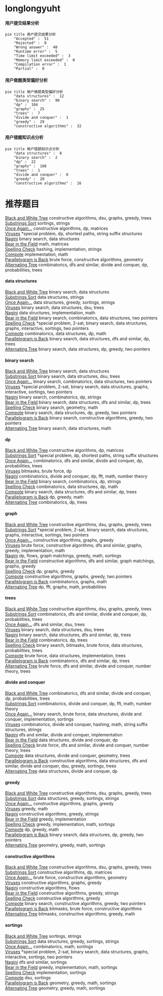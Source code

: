# longlongyuht
<!-- tabs:start -->
#### **用户提交结果分析**

```mermaid
pie title 用户提交结果分析
    "Accepted" :  51
    "Rejected" :  0
    "Wrong answer" :  40
    "Runtime error" :  5
    "Time limit exceeded" :  3
    "Memory limit exceeded" :  0
    "Compilation error" :  1
    "Partial" :  0
```
#### **用户做题类型偏好分析**

```mermaid
pie title 用户做题类型偏好分析
    "data structures" :  12
    "binary search" :  90
    "dp" :  104
    "graphs" :  25
    "trees" :  7
    "divide and conquer" :  1
    "greedy" :  29
    "constructive algorithms" :  32
```
#### **用户错题知识点分析**

```mermaid
pie title 用户错题知识点分析
    "data structures" :  8
    "binary search" :  2
    "dp" :  22
    "graphs" :  160
    "trees" :  1
    "divide and conquer" :  0
    "greedy" :  20
    "constructive algorithms" :  16
```
<!-- tabs:end -->
# 推荐题目
[Black and White Tree](http://codeforces.com/problemset/problem/260/D)		constructive algorithms,
                        dsu,
                        graphs,
                        greedy,
                        trees		  
[Substrings Sort](https://codeforces.com/contest/1489/problem/D)		sortings,
                        strings		  
[Once Again...](http://codeforces.com/problemset/problem/582/B)		constructive algorithms,
                        dp,
                        matrices		  
[Viruses](http://codeforces.com/problemset/problem/1387/C)		*special problem,
                        dp,
                        shortest paths,
                        string suffix structures		  
[Nagini](http://codeforces.com/problemset/problem/855/F)		binary search,
                        data structures		  
[Bear in the Field](http://codeforces.com/problemset/problem/385/E)		math,
                        matrices		  
[Spelling Check](http://codeforces.com/problemset/problem/39/J)		hashing,
                        implementation,
                        strings		  
[Compote](http://codeforces.com/problemset/problem/746/A)		implementation,
                        math		  
[Parallelogram is Back](http://codeforces.com/problemset/problem/749/B)		brute force,
                        constructive algorithms,
                        geometry		  
[Alternating Tree](http://codeforces.com/problemset/problem/960/E)		combinatorics,
                        dfs and similar,
                        divide and conquer,
                        dp,
                        probabilities,
                        trees		  
<!-- tabs:start -->
#### **data structures**
[Black and White Tree](http://codeforces.com/problemset/problem/855/F)		binary search,
                        data structures		  
[Substrings Sort](http://codeforces.com/problemset/problem/899/F)		data structures,
                        strings		  
[Once Again...](http://codeforces.com/problemset/problem/827/A)		data structures,
                        greedy,
                        sortings,
                        strings		  
[Viruses](http://codeforces.com/problemset/problem/571/D)		binary search,
                        data structures,
                        dsu,
                        trees		  
[Nagini](http://codeforces.com/problemset/problem/1066/E)		data structures,
                        implementation,
                        math		  
[Bear in the Field](http://codeforces.com/problemset/problem/1167/E)		binary search,
                        combinatorics,
                        data structures,
                        two pointers		  
[Spelling Check](http://codeforces.com/problemset/problem/1403/A)		*special problem,
                        2-sat,
                        binary search,
                        data structures,
                        graphs,
                        interactive,
                        sortings,
                        two pointers		  
[Compote](http://codeforces.com/problemset/problem/1151/E)		combinatorics,
                        data structures,
                        dp,
                        math		  
[Parallelogram is Back](http://codeforces.com/problemset/problem/519/E)		binary search,
                        data structures,
                        dfs and similar,
                        dp,
                        trees		  
[Alternating Tree](http://codeforces.com/problemset/problem/1492/C)		binary search,
                        data structures,
                        dp,
                        greedy,
                        two pointers		  
#### **binary search**
[Black and White Tree](http://codeforces.com/problemset/problem/855/F)		binary search,
                        data structures		  
[Substrings Sort](http://codeforces.com/problemset/problem/571/D)		binary search,
                        data structures,
                        dsu,
                        trees		  
[Once Again...](http://codeforces.com/problemset/problem/1167/E)		binary search,
                        combinatorics,
                        data structures,
                        two pointers		  
[Viruses](http://codeforces.com/problemset/problem/1403/A)		*special problem,
                        2-sat,
                        binary search,
                        data structures,
                        graphs,
                        interactive,
                        sortings,
                        two pointers		  
[Nagini](http://codeforces.com/problemset/problem/1238/D)		binary search,
                        combinatorics,
                        dp,
                        strings		  
[Bear in the Field](http://codeforces.com/problemset/problem/519/E)		binary search,
                        data structures,
                        dfs and similar,
                        dp,
                        trees		  
[Spelling Check](http://codeforces.com/problemset/problem/1100/C)		binary search,
                        geometry,
                        math		  
[Compote](http://codeforces.com/problemset/problem/1492/C)		binary search,
                        data structures,
                        dp,
                        greedy,
                        two pointers		  
[Parallelogram is Back](http://codeforces.com/problemset/problem/1463/D)		binary search,
                        constructive algorithms,
                        greedy,
                        two pointers		  
[Alternating Tree](http://codeforces.com/problemset/problem/1490/G)		binary search,
                        data structures,
                        math		  
#### **dp**
[Black and White Tree](http://codeforces.com/problemset/problem/582/B)		constructive algorithms,
                        dp,
                        matrices		  
[Substrings Sort](http://codeforces.com/problemset/problem/1387/C)		*special problem,
                        dp,
                        shortest paths,
                        string suffix structures		  
[Once Again...](http://codeforces.com/problemset/problem/960/E)		combinatorics,
                        dfs and similar,
                        divide and conquer,
                        dp,
                        probabilities,
                        trees		  
[Viruses](http://codeforces.com/problemset/problem/744/C)		bitmasks,
                        brute force,
                        dp		  
[Nagini](http://codeforces.com/problemset/problem/773/F)		combinatorics,
                        divide and conquer,
                        dp,
                        fft,
                        math,
                        number theory		  
[Bear in the Field](http://codeforces.com/problemset/problem/1238/D)		binary search,
                        combinatorics,
                        dp,
                        strings		  
[Spelling Check](http://codeforces.com/problemset/problem/1151/E)		combinatorics,
                        data structures,
                        dp,
                        math		  
[Compote](http://codeforces.com/problemset/problem/519/E)		binary search,
                        data structures,
                        dfs and similar,
                        dp,
                        trees		  
[Parallelogram is Back](http://codeforces.com/problemset/problem/1238/C)		dp,
                        greedy,
                        math		  
[Alternating Tree](http://codeforces.com/problemset/problem/1097/G)		combinatorics,
                        dp,
                        trees		  
#### **graph**
[Black and White Tree](http://codeforces.com/problemset/problem/260/D)		constructive algorithms,
                        dsu,
                        graphs,
                        greedy,
                        trees		  
[Substrings Sort](http://codeforces.com/problemset/problem/1403/A)		*special problem,
                        2-sat,
                        binary search,
                        data structures,
                        graphs,
                        interactive,
                        sortings,
                        two pointers		  
[Once Again...](http://codeforces.com/problemset/problem/41/E)		constructive algorithms,
                        graphs,
                        greedy		  
[Viruses](http://codeforces.com/problemset/problem/1487/C)		brute force,
                        constructive algorithms,
                        dfs and similar,
                        graphs,
                        greedy,
                        implementation,
                        math		  
[Nagini](http://codeforces.com/problemset/problem/1437/C)		dp,
                        flows,
                        graph matchings,
                        greedy,
                        math,
                        sortings		  
[Bear in the Field](http://codeforces.com/problemset/problem/1470/D)		constructive algorithms,
                        dfs and similar,
                        graph matchings,
                        graphs,
                        greedy		  
[Spelling Check](http://codeforces.com/problemset/problem/1476/C)		dp,
                        graphs,
                        greedy		  
[Compote](http://codeforces.com/problemset/problem/1304/D)		constructive algorithms,
                        graphs,
                        greedy,
                        two pointers		  
[Parallelogram is Back](http://codeforces.com/problemset/problem/1475/C)		combinatorics,
                        graphs,
                        math		  
[Alternating Tree](http://codeforces.com/problemset/problem/553/E)		dp,
                        fft,
                        graphs,
                        math,
                        probabilities		  
#### **trees**
[Black and White Tree](http://codeforces.com/problemset/problem/260/D)		constructive algorithms,
                        dsu,
                        graphs,
                        greedy,
                        trees		  
[Substrings Sort](http://codeforces.com/problemset/problem/960/E)		combinatorics,
                        dfs and similar,
                        divide and conquer,
                        dp,
                        probabilities,
                        trees		  
[Once Again...](http://codeforces.com/problemset/problem/1307/F)		dfs and similar,
                        dsu,
                        trees		  
[Viruses](http://codeforces.com/problemset/problem/571/D)		binary search,
                        data structures,
                        dsu,
                        trees		  
[Nagini](http://codeforces.com/problemset/problem/519/E)		binary search,
                        data structures,
                        dfs and similar,
                        dp,
                        trees		  
[Bear in the Field](http://codeforces.com/problemset/problem/1097/G)		combinatorics,
                        dp,
                        trees		  
[Spelling Check](http://codeforces.com/problemset/problem/1479/D)		binary search,
                        bitmasks,
                        brute force,
                        data structures,
                        probabilities,
                        trees		  
[Compote](http://codeforces.com/problemset/problem/1511/C)		brute force,
                        data structures,
                        implementation,
                        trees		  
[Parallelogram is Back](http://codeforces.com/problemset/problem/1499/F)		combinatorics,
                        dfs and similar,
                        dp,
                        trees		  
[Alternating Tree](http://codeforces.com/problemset/problem/1491/E)		brute force,
                        dfs and similar,
                        divide and conquer,
                        number theory,
                        trees		  
#### **divide and conquer**
[Black and White Tree](http://codeforces.com/problemset/problem/960/E)		combinatorics,
                        dfs and similar,
                        divide and conquer,
                        dp,
                        probabilities,
                        trees		  
[Substrings Sort](http://codeforces.com/problemset/problem/773/F)		combinatorics,
                        divide and conquer,
                        dp,
                        fft,
                        math,
                        number theory		  
[Once Again...](http://codeforces.com/problemset/problem/1461/D)		binary search,
                        brute force,
                        data structures,
                        divide and conquer,
                        implementation,
                        sortings		  
[Viruses](http://codeforces.com/problemset/problem/1466/G)		combinatorics,
                        divide and conquer,
                        hashing,
                        math,
                        string suffix structures,
                        strings		  
[Nagini](http://codeforces.com/problemset/problem/1490/D)		dfs and similar,
                        divide and conquer,
                        implementation		  
[Bear in the Field](https://codeforces.com/contest/1483/problem/C)		data structures,
                        divide and conquer,
                        dp		  
[Spelling Check](http://codeforces.com/problemset/problem/1491/E)		brute force,
                        dfs and similar,
                        divide and conquer,
                        number theory,
                        trees		  
[Compote](http://codeforces.com/problemset/problem/1303/G)		data structures,
                        divide and conquer,
                        geometry,
                        trees		  
[Parallelogram is Back](http://codeforces.com/problemset/problem/1494/D)		constructive algorithms,
                        data structures,
                        dfs and similar,
                        divide and conquer,
                        dsu,
                        greedy,
                        sortings,
                        trees		  
[Alternating Tree](http://codeforces.com/problemset/problem/1482/E)		data structures,
                        divide and conquer,
                        dp		  
#### **greedy**
[Black and White Tree](http://codeforces.com/problemset/problem/260/D)		constructive algorithms,
                        dsu,
                        graphs,
                        greedy,
                        trees		  
[Substrings Sort](http://codeforces.com/problemset/problem/827/A)		data structures,
                        greedy,
                        sortings,
                        strings		  
[Once Again...](http://codeforces.com/problemset/problem/41/E)		constructive algorithms,
                        graphs,
                        greedy		  
[Viruses](http://codeforces.com/problemset/problem/1009/C)		greedy,
                        math		  
[Nagini](http://codeforces.com/problemset/problem/1384/A)		constructive algorithms,
                        greedy,
                        strings		  
[Bear in the Field](http://codeforces.com/problemset/problem/447/B)		greedy,
                        implementation		  
[Spelling Check](http://codeforces.com/problemset/problem/1473/A)		greedy,
                        implementation,
                        math,
                        sortings		  
[Compote](http://codeforces.com/problemset/problem/1238/C)		dp,
                        greedy,
                        math		  
[Parallelogram is Back](http://codeforces.com/problemset/problem/1492/C)		binary search,
                        data structures,
                        dp,
                        greedy,
                        two pointers		  
[Alternating Tree](https://codeforces.com/contest/1496/problem/C)		geometry,
                        greedy,
                        math,
                        sortings		  
#### **constructive algorithms**
[Black and White Tree](http://codeforces.com/problemset/problem/260/D)		constructive algorithms,
                        dsu,
                        graphs,
                        greedy,
                        trees		  
[Substrings Sort](http://codeforces.com/problemset/problem/582/B)		constructive algorithms,
                        dp,
                        matrices		  
[Once Again...](http://codeforces.com/problemset/problem/749/B)		brute force,
                        constructive algorithms,
                        geometry		  
[Viruses](http://codeforces.com/problemset/problem/41/E)		constructive algorithms,
                        graphs,
                        greedy		  
[Nagini](http://codeforces.com/problemset/problem/1288/F)		constructive algorithms,
                        flows		  
[Bear in the Field](http://codeforces.com/problemset/problem/1384/A)		constructive algorithms,
                        greedy,
                        strings		  
[Spelling Check](http://codeforces.com/problemset/problem/1493/A)		constructive algorithms,
                        greedy		  
[Compote](http://codeforces.com/problemset/problem/1463/D)		binary search,
                        constructive algorithms,
                        greedy,
                        two pointers		  
[Parallelogram is Back](https://codeforces.com/contest/1456/problem/B)		bitmasks,
                        brute force,
                        constructive algorithms		  
[Alternating Tree](http://codeforces.com/problemset/problem/1492/D)		bitmasks,
                        constructive algorithms,
                        greedy,
                        math		  
#### **sortings**
[Black and White Tree](https://codeforces.com/contest/1489/problem/D)		sortings,
                        strings		  
[Substrings Sort](http://codeforces.com/problemset/problem/827/A)		data structures,
                        greedy,
                        sortings,
                        strings		  
[Once Again...](http://codeforces.com/problemset/problem/272/D)		combinatorics,
                        math,
                        sortings		  
[Viruses](http://codeforces.com/problemset/problem/1403/A)		*special problem,
                        2-sat,
                        binary search,
                        data structures,
                        graphs,
                        interactive,
                        sortings,
                        two pointers		  
[Nagini](http://codeforces.com/problemset/problem/1311/B)		dfs and similar,
                        sortings		  
[Bear in the Field](http://codeforces.com/problemset/problem/1473/A)		greedy,
                        implementation,
                        math,
                        sortings		  
[Spelling Check](http://codeforces.com/problemset/problem/1487/A)		implementation,
                        sortings		  
[Compote](http://codeforces.com/problemset/problem/437/D)		dsu,
                        sortings		  
[Parallelogram is Back](https://codeforces.com/contest/1496/problem/C)		geometry,
                        greedy,
                        math,
                        sortings		  
[Alternating Tree](http://codeforces.com/problemset/problem/1495/A)		geometry,
                        greedy,
                        math,
                        sortings		  
<!-- tabs:end -->
